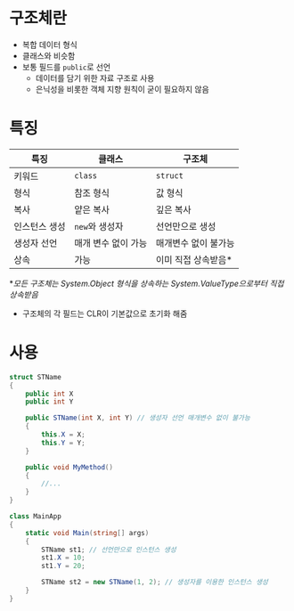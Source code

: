 # 구조체란
- 복합 데이터 형식
- 클래스와 비슷함
- 보통 필드를 `public`로 선언
    - 데이터를 담기 위한 자료 구조로 사용
    - 은닉성을 비롯한 객체 지향 원칙이 굳이 필요하지 않음

# 특징
특징 | 클래스 | 구조체
---|---|---
키워드      |`class`           |`struct`
형식        |참조 형식          |값 형식
복사        |얕은 복사          |깊은 복사
인스턴스 생성|`new`와 생성자    |선언만으로 생성
생성자 선언 |매개 변수 없이 가능|매개변수 없이 불가능
상속        |가능               |이미 직접 상속받음*

**모든 구조체는 System.Object 형식을 상속하는 System.ValueType으로부터 직접 상속받음*

- 구조체의 각 필드는 CLR이 기본값으로 초기화 해줌

# 사용
```c#
struct STName
{
    public int X
    public int Y

    public STName(int X, int Y) // 생성자 선언 매개변수 없이 불가능
    {
        this.X = X;
        this.Y = Y;
    }

    public void MyMethod()
    {
        //...
    }
}

class MainApp
{
    static void Main(string[] args)
    {
        STName st1; // 선언만으로 인스턴스 생성
        st1.X = 10;
        st1.Y = 20;

        STName st2 = new STName(1, 2); // 생성자를 이용한 인스턴스 생성
    }
}
```